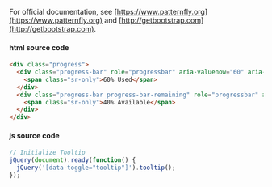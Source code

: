 For official documentation, see [https://www.patternfly.org](https://www.patternfly.org) and [http://getbootstrap.com](http://getbootstrap.com).

#### html source code

```html
<div class="progress">
  <div class="progress-bar" role="progressbar" aria-valuenow="60" aria-valuemin="0" aria-valuemax="100" style="width: 60%;" data-toggle="tooltip" title="" data-original-title="60% Used">
    <span class="sr-only">60% Used</span>
  </div>
  <div class="progress-bar progress-bar-remaining" role="progressbar" aria-valuenow="40" aria-valuemin="0" aria-valuemax="100" style="width: 40%;" data-toggle="tooltip" title="" data-original-title="40% Available">
    <span class="sr-only">40% Available</span>
  </div>
</div>
```

#### js source code

```js
// Initialize Tooltip
jQuery(document).ready(function() {
  jQuery('[data-toggle="tooltip"]').tooltip();
});
```